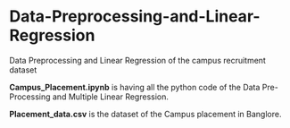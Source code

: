 # Data-Preprocessing-and-Linear-Regression
Data Preprocessing and Linear Regression of the campus recruitment dataset 

**Campus_Placement.ipynb** is having all the python code of the Data Pre-Processing and Multiple Linear Regression.

**Placement_data.csv** is the dataset of the Campus placement in Banglore.
